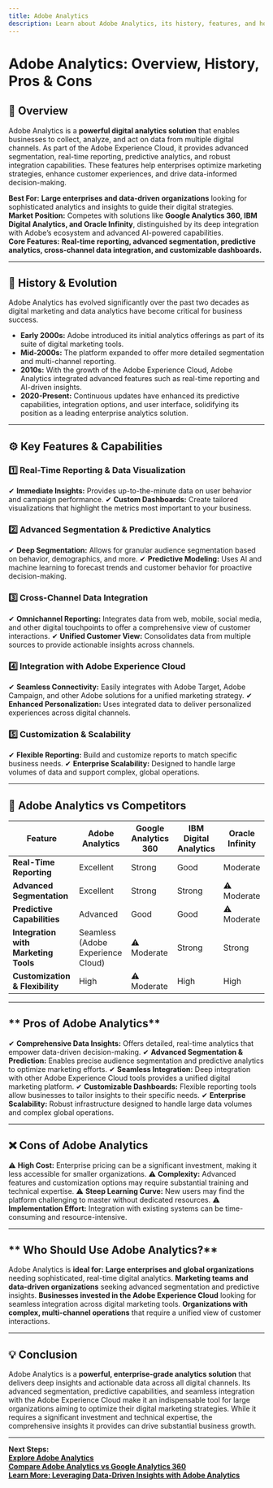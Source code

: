 ```yaml
---
title: Adobe Analytics
description: Learn about Adobe Analytics, its history, features, and how it compares to other digital analytics platforms.
---
```


# **Adobe Analytics: Overview, History, Pros & Cons**

## **📌 Overview**  
Adobe Analytics is a **powerful digital analytics solution** that enables businesses to collect, analyze, and act on data from multiple digital channels. As part of the Adobe Experience Cloud, it provides advanced segmentation, real-time reporting, predictive analytics, and robust integration capabilities. These features help enterprises optimize marketing strategies, enhance customer experiences, and drive data-informed decision-making.

 **Best For:** **Large enterprises and data-driven organizations** looking for sophisticated analytics and insights to guide their digital strategies.  
 **Market Position:** Competes with solutions like **Google Analytics 360, IBM Digital Analytics, and Oracle Infinity**, distinguished by its deep integration with Adobe’s ecosystem and advanced AI-powered capabilities.  
 **Core Features:** **Real-time reporting, advanced segmentation, predictive analytics, cross-channel data integration, and customizable dashboards.**

---

## **📜 History & Evolution**  
Adobe Analytics has evolved significantly over the past two decades as digital marketing and data analytics have become critical for business success.

- **Early 2000s:** Adobe introduced its initial analytics offerings as part of its suite of digital marketing tools.
- **Mid-2000s:** The platform expanded to offer more detailed segmentation and multi-channel reporting.
- **2010s:** With the growth of the Adobe Experience Cloud, Adobe Analytics integrated advanced features such as real-time reporting and AI-driven insights.
- **2020-Present:** Continuous updates have enhanced its predictive capabilities, integration options, and user interface, solidifying its position as a leading enterprise analytics solution.

---

## **⚙️ Key Features & Capabilities**

### **1️⃣ Real-Time Reporting & Data Visualization**
✔ **Immediate Insights:** Provides up-to-the-minute data on user behavior and campaign performance.
✔ **Custom Dashboards:** Create tailored visualizations that highlight the metrics most important to your business.

### **2️⃣ Advanced Segmentation & Predictive Analytics**
✔ **Deep Segmentation:** Allows for granular audience segmentation based on behavior, demographics, and more.
✔ **Predictive Modeling:** Uses AI and machine learning to forecast trends and customer behavior for proactive decision-making.

### **3️⃣ Cross-Channel Data Integration**
✔ **Omnichannel Reporting:** Integrates data from web, mobile, social media, and other digital touchpoints to offer a comprehensive view of customer interactions.
✔ **Unified Customer View:** Consolidates data from multiple sources to provide actionable insights across channels.

### **4️⃣ Integration with Adobe Experience Cloud**
✔ **Seamless Connectivity:** Easily integrates with Adobe Target, Adobe Campaign, and other Adobe solutions for a unified marketing strategy.
✔ **Enhanced Personalization:** Uses integrated data to deliver personalized experiences across digital channels.

### **5️⃣ Customization & Scalability**
✔ **Flexible Reporting:** Build and customize reports to match specific business needs.
✔ **Enterprise Scalability:** Designed to handle large volumes of data and support complex, global operations.

---

## **🔄 Adobe Analytics vs Competitors**

| Feature                      | Adobe Analytics      | Google Analytics 360  | IBM Digital Analytics | Oracle Infinity    |
|------------------------------|----------------------|-----------------------|-----------------------|--------------------|
| **Real-Time Reporting**      |  Excellent         |  Strong             |  Good               |  Moderate        |
| **Advanced Segmentation**    |  Excellent         |  Strong             |  Strong             | ⚠ Moderate         |
| **Predictive Capabilities**  |  Advanced          |  Good               |  Good               | ⚠ Moderate         |
| **Integration with Marketing Tools** |  Seamless (Adobe Experience Cloud) | ⚠ Moderate    |  Strong     |  Strong          |
| **Customization & Flexibility** |  High          | ⚠ Moderate           |  High               |  High            |

---

## ** Pros of Adobe Analytics**
✔ **Comprehensive Data Insights:** Offers detailed, real-time analytics that empower data-driven decision-making.
✔ **Advanced Segmentation & Prediction:** Enables precise audience segmentation and predictive analytics to optimize marketing efforts.
✔ **Seamless Integration:** Deep integration with other Adobe Experience Cloud tools provides a unified digital marketing platform.
✔ **Customizable Dashboards:** Flexible reporting tools allow businesses to tailor insights to their specific needs.
✔ **Enterprise Scalability:** Robust infrastructure designed to handle large data volumes and complex global operations.

---

## **❌ Cons of Adobe Analytics**
⚠ **High Cost:** Enterprise pricing can be a significant investment, making it less accessible for smaller organizations.
⚠ **Complexity:** Advanced features and customization options may require substantial training and technical expertise.
⚠ **Steep Learning Curve:** New users may find the platform challenging to master without dedicated resources.
⚠ **Implementation Effort:** Integration with existing systems can be time-consuming and resource-intensive.

---

## ** Who Should Use Adobe Analytics?**
Adobe Analytics is **ideal for:**
 **Large enterprises and global organizations** needing sophisticated, real-time digital analytics.
 **Marketing teams and data-driven organizations** seeking advanced segmentation and predictive insights.
 **Businesses invested in the Adobe Experience Cloud** looking for seamless integration across digital marketing tools.
 **Organizations with complex, multi-channel operations** that require a unified view of customer interactions.

---

## **💡 Conclusion**
Adobe Analytics is a **powerful, enterprise-grade analytics solution** that delivers deep insights and actionable data across all digital channels. Its advanced segmentation, predictive capabilities, and seamless integration with the Adobe Experience Cloud make it an indispensable tool for large organizations aiming to optimize their digital marketing strategies. While it requires a significant investment and technical expertise, the comprehensive insights it provides can drive substantial business growth.

---

 **Next Steps:**  
 **[Explore Adobe Analytics](https://www.adobe.com/analytics.html)**  
 **[Compare Adobe Analytics vs Google Analytics 360](#)**  
 **[Learn More: Leveraging Data-Driven Insights with Adobe Analytics](#)**
